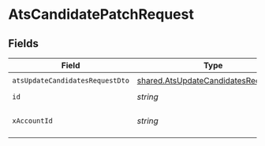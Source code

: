 # AtsCandidatePatchRequest


## Fields

| Field                                                                                        | Type                                                                                         | Required                                                                                     | Description                                                                                  |
| -------------------------------------------------------------------------------------------- | -------------------------------------------------------------------------------------------- | -------------------------------------------------------------------------------------------- | -------------------------------------------------------------------------------------------- |
| `atsUpdateCandidatesRequestDto`                                                              | [shared.AtsUpdateCandidatesRequestDto](../../models/shared/atsupdatecandidatesrequestdto.md) | :heavy_check_mark:                                                                           | N/A                                                                                          |
| `id`                                                                                         | *string*                                                                                     | :heavy_check_mark:                                                                           | N/A                                                                                          |
| `xAccountId`                                                                                 | *string*                                                                                     | :heavy_check_mark:                                                                           | The account identifier                                                                       |